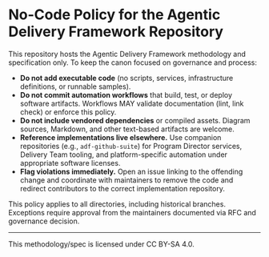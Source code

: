 # No-Code Policy for the Agentic Delivery Framework Repository

This repository hosts the Agentic Delivery Framework methodology and specification only. To keep the canon focused on governance and process:

- **Do not add executable code** (no scripts, services, infrastructure definitions, or runnable samples).
- **Do not commit automation workflows** that build, test, or deploy software artifacts. Workflows MAY validate documentation (lint, link check) or enforce this policy.
- **Do not include vendored dependencies** or compiled assets. Diagram sources, Markdown, and other text-based artifacts are welcome.
- **Reference implementations live elsewhere.** Use companion repositories (e.g., `adf-github-suite`) for Program Director services, Delivery Team tooling, and platform-specific automation under appropriate software licenses.
- **Flag violations immediately.** Open an issue linking to the offending change and coordinate with maintainers to remove the code and redirect contributors to the correct implementation repository.

This policy applies to all directories, including historical branches. Exceptions require approval from the maintainers documented via RFC and governance decision.

---

This methodology/spec is licensed under CC BY-SA 4.0.
